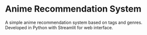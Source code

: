 # Anime Recommendation System

A simple anime recommendation system based on tags and genres. Developed in Python with Streamlit for web interface.